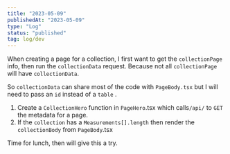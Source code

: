 ```yaml
---
title: "2023-05-09"
publishedAt: "2023-05-09"
type: "Log"
status: "published"
tag: log/dev
---
```


When creating a page for a collection, I first want to get the `collectionPage` info, then run the `collectionData` request. Because not all `collectionPage` will have `collectionData`.

So `collectionData` can share most of the code with `PageBody.tsx` but I will need to pass an `id` instead of a `table` .

1. Create a `CollectionHero` function in `PageHero`.tsx which calls`/api/` to `GET` the metadata for a page.
2. If the `collection` has a `Measurements[].length` then render the `collectionBody` from `PageBody`.tsx

Time for lunch, then will give this a try.
